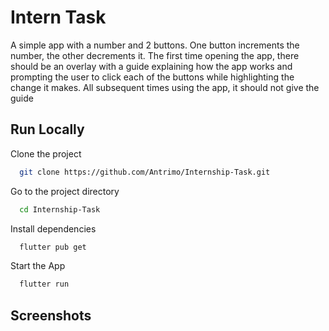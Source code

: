 
# Intern Task

A simple app with a number and 2 buttons. One button increments the number, the other decrements it. The first time opening the app, there should be an overlay with a guide explaining how the app works and prompting the user to click each of the buttons while highlighting the change it makes. All subsequent times using the app, it should not give the guide


## Run Locally

Clone the project

```bash
  git clone https://github.com/Antrimo/Internship-Task.git
```

Go to the project directory

```bash
  cd Internship-Task
```

Install dependencies

```bash
  flutter pub get
```

Start the App

```bash
  flutter run
```


## Screenshots
